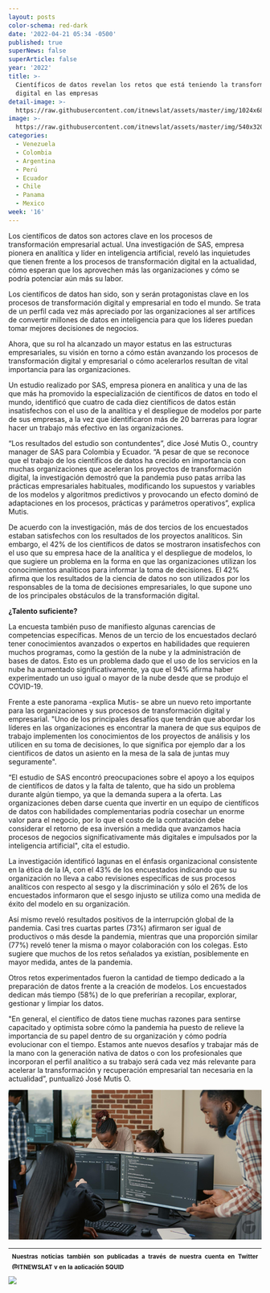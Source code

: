 ```yaml
---
layout: posts
color-schema: red-dark
date: '2022-04-21 05:34 -0500'
published: true
superNews: false
superArticle: false
year: '2022'
title: >-
  Científicos de datos revelan los retos que está teniendo la transformación
  digital en las empresas
detail-image: >-
  https://raw.githubusercontent.com/itnewslat/assets/master/img/1024x680/discucion-codigo-g.jpg
image: >-
  https://raw.githubusercontent.com/itnewslat/assets/master/img/540x320/discucion-codigo-p.jpg
categories:
  - Venezuela
  - Colombia
  - Argentina
  - Perú
  - Ecuador
  - Chile
  - Panama
  - Mexico
week: '16'
---
```

Los científicos de datos son actores clave en los procesos de transformación empresarial actual. Una investigación de SAS, empresa pionera en analítica y líder en inteligencia artificial, reveló las inquietudes que tienen frente a los procesos de transformación digital en la actualidad, cómo esperan que los aprovechen más las organizaciones y cómo se podría potenciar aún más su labor.

Los científicos de datos han sido, son y serán protagonistas clave en los procesos de transformación digital y empresarial en todo el mundo. Se trata de un perfil cada vez más apreciado por las organizaciones al ser artífices de convertir millones de datos en inteligencia para que los líderes puedan tomar mejores decisiones de negocios. 

Ahora, que su rol ha alcanzado un mayor estatus en las estructuras empresariales, su visión en torno a cómo están avanzando los procesos de transformación digital y empresarial o cómo acelerarlos resultan de vital importancia para las organizaciones.

Un estudio realizado por SAS, empresa pionera en analítica y una de las que más ha promovido la especialización de científicos de datos en todo el mundo, identificó que cuatro de cada diez científicos de datos están insatisfechos con el uso de la analítica y el despliegue de modelos por parte de sus empresas, a la vez que identificaron más de 20 barreras para lograr hacer un trabajo más efectivo en las organizaciones.

“Los resultados del estudio son contundentes”, dice José Mutis O., country manager de SAS para Colombia y Ecuador. “A pesar de que se reconoce que el trabajo de los científicos de datos ha crecido en importancia con muchas organizaciones que aceleran los proyectos de transformación digital, la investigación demostró que la pandemia puso patas arriba las prácticas empresariales habituales, modificando los supuestos y variables de los modelos y algoritmos predictivos y provocando un efecto dominó de adaptaciones en los procesos, prácticas y parámetros operativos”, explica Mutis.
 
De acuerdo con la investigación, más de dos tercios de los encuestados estaban satisfechos con los resultados de los proyectos analíticos. Sin embargo, el 42% de los científicos de datos se mostraron insatisfechos con el uso que su empresa hace de la analítica y el despliegue de modelos, lo que sugiere un problema en la forma en que las organizaciones utilizan los conocimientos analíticos para informar la toma de decisiones. El 42% afirma que los resultados de la ciencia de datos no son utilizados por los responsables de la toma de decisiones empresariales, lo que supone uno de los principales obstáculos de la transformación digital.

**¿Talento suficiente?**

La encuesta también puso de manifiesto algunas carencias de competencias específicas. Menos de un tercio de los encuestados declaró tener conocimientos avanzados o expertos en habilidades que requieren muchos programas, como la gestión de la nube y la administración de bases de datos. Esto es un problema dado que el uso de los servicios en la nube ha aumentado significativamente, ya que el 94% afirma haber experimentado un uso igual o mayor de la nube desde que se produjo el COVID-19.

Frente a este panorama -explica Mutis- se abre un nuevo reto importante para las organizaciones y sus procesos de transformación digital y empresarial. "Uno de los principales desafíos que tendrán que abordar los líderes en las organizaciones es encontrar la manera de que sus equipos de trabajo implementen los conocimientos de los proyectos de análisis y los utilicen en su toma de decisiones, lo que significa por ejemplo dar a los científicos de datos un asiento en la mesa de la sala de juntas muy seguramente".

“El estudio de SAS encontró preocupaciones sobre el apoyo a los equipos de científicos de datos y la falta de talento, que ha sido un problema durante algún tiempo, ya que la demanda supera a la oferta. Las organizaciones deben darse cuenta que invertir en un equipo de científicos de datos con habilidades complementarias podría cosechar un enorme valor para el negocio, por lo que el costo de la contratación debe considerar el retorno de esa inversión a medida que avanzamos hacia procesos de negocios significativamente más digitales e impulsados por la inteligencia artificial", cita el estudio.

La investigación identificó lagunas en el énfasis organizacional consistente en la ética de la IA, con el 43% de los encuestados indicando que su organización no lleva a cabo revisiones específicas de sus procesos analíticos con respecto al sesgo y la discriminación y sólo el 26% de los encuestados informaron que el sesgo injusto se utiliza como una medida de éxito del modelo en su organización.

Así mismo reveló resultados positivos de la interrupción global de la pandemia. Casi tres cuartas partes (73%) afirmaron ser igual de productivos o más desde la pandemia, mientras que una proporción similar (77%) reveló tener la misma o mayor colaboración con los colegas. Esto sugiere que muchos de los retos señalados ya existían, posiblemente en mayor medida, antes de la pandemia.

Otros retos experimentados fueron la cantidad de tiempo dedicado a la preparación de datos frente a la creación de modelos. Los encuestados dedican más tiempo (58%) de lo que preferirían a recopilar, explorar, gestionar y limpiar los datos.

"En general, el científico de datos tiene muchas razones para sentirse capacitado y optimista sobre cómo la pandemia ha puesto de relieve la importancia de su papel dentro de su organización y cómo podría evolucionar con el tiempo. Estamos ante nuevos desafíos y trabajar más de la mano con la generación nativa de datos o con los profesionales que incorporan el perfil analítico a su trabajo será cada vez más relevante para acelerar la transformación y recuperación empresarial tan necesaria en la actualidad”, puntualizó José Mutis O.

![](https://raw.githubusercontent.com/itnewslat/assets/master/img/540x320/discucion-codigo-p.jpg)

<table style="height: 42px;" width="569">
<tbody>
<tr>
<td style="text-align: justify;"><sub><strong>Nuestras noticias también son publicadas a través de nuestra cuenta en Twitter <a href="https://twitter.com/itnewslat?lang=es">@ITNEWSLAT</a> y en la aplicación <a href="https://squidapp.co/en/">SQUID</a></strong></sub></td>
</tr>
</tbody>
</table>

<img src="https://tracker.metricool.com/c3po.jpg?hash=56f88a41e39ab42c063cc51676587a04"/>
